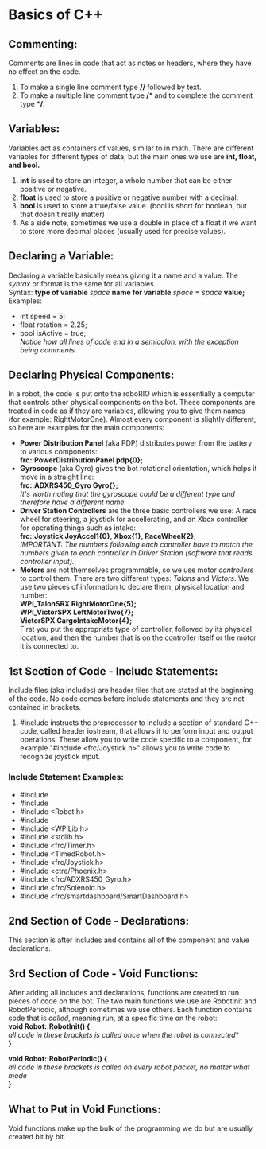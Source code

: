# Basics of C++  
## Commenting:  
Comments are lines in code that act as notes or headers, where they have no effect on the code.  
1. To make a single line comment type **//** followed by text. 
2. To make a multiple line comment type **/*** and to complete the comment type ***/**.

## Variables:  
Variables act as containers of values, similar to in math. There are different variables for different types of data, but the main ones we use are **int, float, and bool.**  
1. **int** is used to store an integer, a whole number that can be either positive or negative.  
2. **float** is used to store a positive or negative number with a decimal.  
3. **bool** is used to store a true/false value. (bool is short for boolean, but that doesn't really matter)  
4. As a side note, sometimes we use a double in place of a float if we want to store more decimal places (usually used for precise values).  

## Declaring a Variable:  
Declaring a variable basically means giving it a name and a value. The *syntax* or format is the same for all variables.  
Syntax: **type of variable** *space* **name for variable** *space* **=** *space* **value;**  
Examples:  
- int speed = 5;  
- float rotation = 2.25;  
- bool isActive = true;  
*Notice how all lines of code end in a semicolon, with the exception being comments.*  

## Declaring Physical Components:  
In a robot, the code is put onto the roboRIO which is essentially a computer that controls other physical components on the bot. These components are treated in code as if they are variables, allowing you to give them names (for example: RightMotorOne). Almost every component is slightly different, so here are examples for the main components:  
  
- **Power Distribution Panel** (aka PDP) distributes power from the battery to various components:  
**frc::PowerDistributionPanel pdp{0};**  
- **Gyroscope** (aka Gyro) gives the bot rotational orientation, which helps it move in a straight line:  
**frc::ADXRS450_Gyro Gyro{};**  
*It's worth noting that the gyroscope could be a different type and therefore have a different name.*
- **Driver Station Controllers** are the three basic controllers we use: A race wheel for steering, a joystick for accellerating, and an Xbox controller for operating things such as intake:  
**frc::Joystick JoyAccel1{0}, Xbox{1}, RaceWheel{2};**  
*IMPORTANT: The numbers following each controller have to match the numbers given to each controller in Driver Station (software that reads controller input).*  
- **Motors** are not themselves programmable, so we use motor *controllers* to control them. There are two different types: *Talons* and *Victors*. We use two pieces of information to declare them, physical location and number:  
**WPI_TalonSRX RightMotorOne{5};**  
**WPI_VictorSPX LeftMotorTwo{7};**  
**VictorSPX CargoIntakeMotor{4};**  
First you put the appropriate type of controller, followed by its physical location, and then the number that is on the controller itself or the motor it is connected to.  

## 1st Section of Code - Include Statements:
Include files (aka includes) are header files that are stated at the beginning of the code. No code comes before include statements and they are not contained in brackets.
1. #include <iostream> instructs the preprocessor to include a section of standard C++ code, called header iostream, that allows it to perform input and output operations. These allow you to write code specific to a component, for example "#include <frc/Joystick.h>" allows you to write code to recognize joystick input.
### Include Statement Examples:
- #include <string>
- #include <sstream>
- #include <Robot.h>
- #include <iostream>
- #include <WPILib.h>
- #include <stdlib.h>
- #include <frc/Timer.h>
- #include <TimedRobot.h>
- #include <frc/Joystick.h>
- #include <ctre/Phoenix.h>
- #include <frc/ADXRS450_Gyro.h>
- #include <frc/Solenoid.h>
- #include <frc/smartdashboard/SmartDashboard.h>  
  
## 2nd Section of Code - Declarations:  
This section is after includes and contains all of the component and value declarations.  
  
## 3rd Section of Code - Void Functions:  
After adding all includes and declarations, functions are created to run pieces of code on the bot. The two main functions we use are RobotInit and RobotPeriodic, although sometimes we use others. Each function contains code that is *called*, meaning run, at a specific time on the robot:  
**void Robot::RobotInit() {**  
    *all code in these brackets is called once when the robot is connected**  
**}**  
  
**void Robot::RobotPeriodic() {**  
    *all code in these brackets is called on every robot packet, no matter what mode*  
**}**  

## What to Put in Void Functions:  
Void functions make up the bulk of the programming we do but are usually created bit by bit. 


